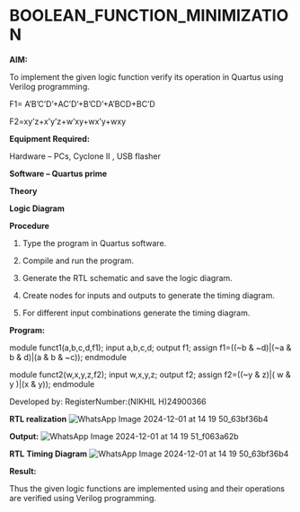 # BOOLEAN_FUNCTION_MINIMIZATION

**AIM:**

To implement the given logic function verify its operation in Quartus using Verilog programming.

F1= A’B’C’D’+AC’D’+B’CD’+A’BCD+BC’D 

F2=xy’z+x’y’z+w’xy+wx’y+wxy

**Equipment Required:**

Hardware – PCs, Cyclone II , USB flasher

**Software – Quartus prime**

**Theory**

**Logic Diagram**

**Procedure**

1.	Type the program in Quartus software.

2.	Compile and run the program.

3.	Generate the RTL schematic and save the logic diagram.

4.	Create nodes for inputs and outputs to generate the timing diagram.

5.	For different input combinations generate the timing diagram.


**Program:**

module funct1(a,b,c,d,f1);
input a,b,c,d;
output f1;
assign f1=((~b & ~d)|(~a & b & d)|(a & b & ~c));
endmodule


module funct2(w,x,y,z,f2);
input w,x,y,z;
output f2;
assign f2=((~y & z)|( w & y )|(x & y));
endmodule



Developed by: RegisterNumber:(NIKHIL H)24900366


**RTL realization**
  ![WhatsApp Image 2024-12-01 at 14 19 50_63bf36b4](https://github.com/user-attachments/assets/43a8045e-404c-4396-918f-6c926257978e)

**Output:**
   ![WhatsApp Image 2024-12-01 at 14 19 51_f063a62b](https://github.com/user-attachments/assets/f3a66c2c-29f2-449d-8eb0-7202bcb29f10)

**RTL**
**Timing Diagram**
  ![WhatsApp Image 2024-12-01 at 14 19 50_63bf36b4](https://github.com/user-attachments/assets/43a8045e-404c-4396-918f-6c926257978e)

**Result:**

Thus the given logic functions are implemented using and their operations are verified using Verilog programming.

